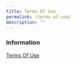 ```yaml
---
title: Terms Of Use
permalink: /terms-of-use/
description: ""
---
```

### **Information**

[Terms Of Use](https://www.moe.gov.sg/terms-of-use)